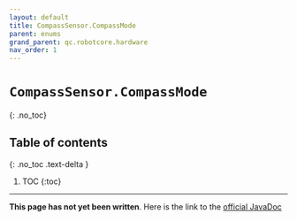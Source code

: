 ```yaml
---
layout: default
title: CompassSensor.CompassMode
parent: enums
grand_parent: qc.robotcore.hardware
nav_order: 1
---
```

# `CompassSensor.CompassMode`
{: .no_toc}

## Table of contents
{: .no_toc .text-delta }

1. TOC
{:toc}
---
**This page has not yet been written**. Here is the link to the [official JavaDoc](https://ftctechnh.github.io/ftc_app/doc/javadoc/com/qualcomm/robotcore/hardware/CompassSensor.CompassMode.html)
        
